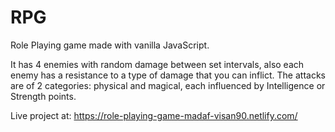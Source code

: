 # RPG

Role Playing game made with vanilla JavaScript.

It has 4 enemies with random damage between set intervals, also each enemy has a resistance to a type of damage that you can inflict. The attacks are of 2 categories: physical and magical, each influenced by Intelligence or Strength points.

Live project at: https://role-playing-game-madaf-visan90.netlify.com/
